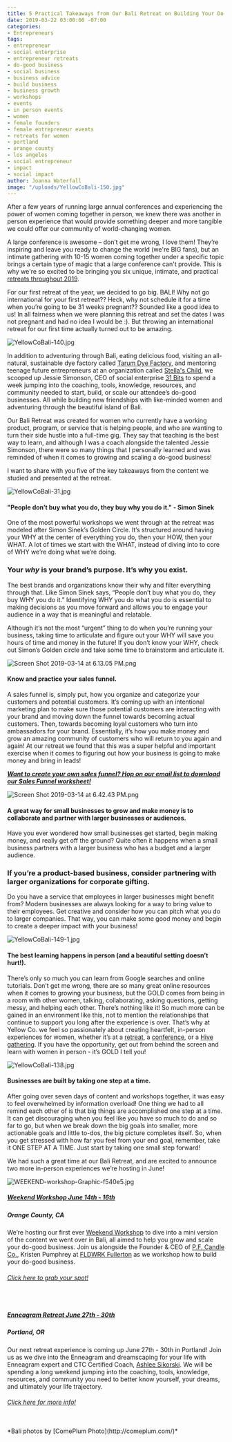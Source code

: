 ```yaml
---
title: 5 Practical Takeaways from Our Bali Retreat on Building Your Do-Good Business
date: 2019-03-22 03:00:00 -07:00
categories:
- Entrepreneurs
tags:
- entrepreneur
- social enterprise
- entrepreneur retreats
- do-good business
- social business
- business advice
- build business
- business growth
- workshops
- events
- in person events
- women
- female founders
- female entrepreneur events
- retreats for women
- portland
- orange county
- los angeles
- social entrepreneur
- impact
- social impact
author: Joanna Waterfall
image: "/uploads/YellowCoBali-150.jpg"
---
```


After a few years of running large annual conferences and experiencing the power of women coming together in person, we knew there was another in person experience that would provide something deeper and more tangible we could offer our community of world-changing women.

A large conference is awesome – don’t get me wrong, I love them! They’re inspiring and leave you ready to change the world (we're BIG fans), but an intimate gathering with 10-15 women coming together under a specific topic brings a certain type of magic that a large conference can't provide. This is why we're so excited to be bringing you six unique, intimate, and practical [retreats throughout 2019](https://yellowcollective.lpages.co/retreats/).

For our first retreat of the year, we decided to go big. BALI! Why not go international for your first retreat?? Heck, why not schedule it for a time when you’re going to be 31 weeks pregnant?? Sounded like a good idea to us! In all fairness when we were planning this retreat and set the dates I was not pregnant and had no idea I would be :). But throwing an international retreat for our first time actually turned out to be amazing.

![YellowCoBali-140.jpg](/uploads/YellowCoBali-140.jpg)

In addition to adventuring through Bali, eating delicious food, visiting an all-natural, sustainable dye factory called [Tarum Dye Factory](https://31bits.com/pages/tarum-dye-factory), and mentoring teenage future entrepreneurs at an organization called [Stella's Child](https://www.stellaschild.org/), we scooped up Jessie Simonson, CEO of social enterprise [31 Bits](https://31bits.com/) to spend a week jumping into the coaching, tools, knowledge, resources, and community needed to start, build, or scale our attendee’s do-good businesses. All while building new friendships with like-minded women and adventuring through the beautiful island of Bali.

Our Bali Retreat was created for women who currently have a working product, program, or service that is helping people, and who are wanting to turn their side hustle into a full-time gig. They say that teaching is the best way to learn, and although I was a coach alongside the talented Jessie Simonson, there were so many things that I personally learned and was reminded of when it comes to growing and scaling a do-good business!

I want to share with you five of the key takeaways from the content we studied and presented at the retreat.

![YellowCoBali-31.jpg](/uploads/YellowCoBali-31.jpg)

#### "People don’t buy what you do, they buy why you do it." - Simon Sinek

One of the most powerful workshops we went through at the retreat was modeled after Simon Sinek’s Golden Circle. It’s structured around having your WHY at the center of everything you do, then your HOW, then your WHAT. A lot of times we start with the WHAT, instead of diving into to core of WHY we’re doing what we’re doing.

### Your *why* is your brand’s purpose. It’s why you exist.

The best brands and organizations know their why and filter everything through that. Like Simon Sinek says, “People don’t buy what you do, they buy WHY you do it.” Identifying WHY you do what you do is essential to making decisions as you move forward and allows you to engage your audience in a way that is meaningful and relatable.

Although it’s not the most “urgent” thing to do when you’re running your business, taking time to articulate and figure out your WHY will save you hours of time and money in the future! If you don’t know your WHY, check out Simon’s Golden circle and take some time to brainstorm and articulate it.

![Screen Shot 2019-03-14 at 6.13.05 PM.png](/uploads/Screen%20Shot%202019-03-14%20at%206.13.05%20PM.png)

#### Know and practice your sales funnel.

A sales funnel is, simply put, how you organize and categorize your customers and potential customers. It’s coming up with an intentional marketing plan to make sure those potential customers are interacting with your brand and moving down the funnel towards becoming actual customers. Then, towards becoming loyal customers who turn into ambassadors for your brand. Essentially, it’s how you make money and grow an amazing community of customers who will return to you again and again! At our retreat we found that this was a super helpful and important exercise when it comes to figuring out how your business is going to make money and bring in leads!

***[Want to create your own sales funnel? Hop on our email list to download our Sales Funnel worksheet!](https://yellowcollective.lpages.co/sales-funnel-worksheet/)***

![Screen Shot 2019-03-14 at 6.42.43 PM.png](/uploads/Screen%20Shot%202019-03-14%20at%206.42.43%20PM.png)

#### A great way for small businesses to grow and make money is to collaborate and partner with larger businesses or audiences.

Have you ever wondered how small businesses get started, begin making money, and really get off the ground? Quite often it happens when a small business partners with a larger business who has a budget and a larger audience.

### If you’re a product-based business, consider partnering with larger organizations for corporate gifting.

Do you have a service that employees in larger businesses might benefit from? Modern businesses are always looking for a way to bring value to their employees. Get creative and consider how you can pitch what you do to larger companies. That way, you can make some good money and begin to create a deeper impact with your business!

![YellowCoBali-149-1.jpg](/uploads/YellowCoBali-149-1.jpg)

#### The best learning happens in person (and a beautiful setting doesn’t hurt!).

There’s only so much you can learn from Google searches and online tutorials. Don’t get me wrong, there are so many great online resources when it comes to growing your business, but the GOLD comes from being in a room with other women, talking, collaborating, asking questions, getting messy, and helping each other. There’s nothing like it! So much more can be gained in an environment like this, not to mention the relationships that continue to support you long after the experience is over. That’s why at Yellow Co. we feel so passionately about creating heartfelt, in-person experiences for women, whether it’s at a [retreat](https://yellowcollective.lpages.co/retreats/), a [conference](https://yellowco.co/events/), or a [Hive gathering](https://yellowco.co/membership/). If you have the opportunity, get out from behind the screen and learn with women in person - it’s GOLD I tell you!

![YellowCoBali-138.jpg](/uploads/YellowCoBali-138.jpg)

#### Businesses are built by taking one step at a time.

After going over seven days of content and workshops together, it was easy to feel overwhelmed by information overload! One thing we had to all remind each other of is that big things are accomplished one step at a time. It can get discouraging when you feel like you have so much to do and so far to go, but when we break down the big goals into smaller, more actionable goals and little to-dos, the big picture completes itself. So, when you get stressed with how far you feel from your end goal, remember, take it ONE STEP AT A TIME. Just start by taking one small step forward!

We had such a great time at our Bali Retreat, and are excited to announce two more in-person experiences we’re hosting in June!

![WEEKEND-workshop-Graphic-f540e5.jpg](/uploads/WEEKEND-workshop-Graphic-f540e5.jpg)

##### [Weekend Workshop June 14th - 16th](https://www.universe.com/events/weekend-workshop-tickets-fullerton-WKN270)

##### Orange County, CA

We’re hosting our first ever [Weekend Workshop](https://www.universe.com/events/weekend-workshop-tickets-fullerton-WKN270) to dive into a mini version of the content we went over in Bali, all aimed to help you grow and scale your do-good business. Join us alongside the Founder & CEO of [P.F. Candle Co.](https://pfcandleco.com/), Kristen Pumphrey at [FLDWRK Fullerton](https://fldwrk.io/) as we workshop how to build your do-good business.

###### *[Click here to grab your spot!](https://www.universe.com/events/weekend-workshop-tickets-fullerton-WKN270)*

<br>

##### [Enneagram Retreat June 27th - 30th](https://yellowcollective.lpages.co/retreats/)

##### Portland, OR

Our next retreat experience is coming up June 27th - 30th in Portland! Join us as we dive into the Enneagram and dreamscaping for your life with Enneagram expert and CTC Certified Coach, [Ashlee Sikorski](https://www.ashleesikorski.com/). We will be spending a long weekend jumping into the coaching, tools, knowledge, resources, and community you need to better know yourself, your dreams, and ultimately your life trajectory.

###### *[Click here for more info!](https://yellowcollective.lpages.co/retreats/)*

<br>
*Bali photos by [ComePlum Photo](http://comeplum.com/)*